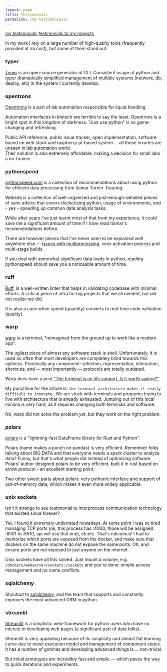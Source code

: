 ```yaml
---
layout: page
title: Testimonials
permalink: /my-testimonials/
---
```


<div class="testmonial-links" markdown="1">
<a href="/my-testimonials/" class="active">my testimonials</a>
<a href="/testimonials/">testimonials to my projects</a>
</div>

In my work I rely on a large number of high-quality tools (frequently provided at no cost), 
but some of them stand out.



### typer

[Typer](https://github.com/tiangolo/typer) is an open-source generator of CLI.
Consistent usage of python and typer dramatically simplified management of multiple systems (network, db, deploy, etc) 
in the system I currently develop.


### opentrons

[Opentrons](https://opentrons.com/) is a part of lab automation responsible for liquid handling.

Automation interfaces in biotech are terrible to say the least.
Opentrons is a bright spot in this kingdom of darkness. 
"Just use python" is so game-changing and refreshing.

Public API reference, public issue tracker, open implementation, software based on web stack and raspberry pi-based system  ... 
all those luxuries are unseen in lab automation world.  
Their solution is also extremely affordable, making a decision for small labs a no-brainer.


### pythonspeed

[pythonspeed.com](https://pythonspeed.com/) is a collection of recommendations about using python for efficient data processing from Itamar Turner-Trauring.

Website is a collection of well-organized and just-enough-detailed pieces of sane advice that covers
dockerizing python, usage of environments, and - yes - speeding up common data analysis tasks.

While after years I've just learnt most of that from my experience, it could save me a significant amount of time 
if I have read Itamar's recommendations before.

There are however pieces that I've never seen to be explained well anywhere else &mdash; 
[issues with multiprocessing](https://pythonspeed.com/articles/python-multiprocessing/), venv activation process and multi-stage builds.

If you deal with somewhat significant data loads in python, reading pythonspeed should save you a noticeable amount of time.


### ruff

[Ruff](https://github.com/charliermarsh/ruff), 
is a well-written linter that helps in validating codebase with minimal efforts.
A critical piece of infra for big projects that we all needed, but did not realize we did.

It is also a case when speed (quantity) converts to real-time code validation (quality).


### warp

[warp](https://www.warp.dev/) is a terminal, "reimagined from the ground up to work like a modern app".

The ugliest piece of almost any software stack is shell.
Unfortunately, it is used so often that most developers are completely blind towards this ugliness.
Practically any component: selection, representation, interaction, shortcuts, and &mdash; most importantly &mdash; protocols are totally outdated.

Warp devs have a post ["The terminal is on life support. Is it worth saving?"](https://www.warp.dev/blog/the-terminal-is-on-life-support-is-it-worth-saving)

My punchline for the article is: `the terminal architecture makes it really difficult to innovate.`
We are stuck with terminals and programs trying to live with architecture that is already exhausted.
Jumping out of this local minima is very hard, as it requires changing both terminals and software.

No, warp did not solve the problem *yet*, but they work on the right problem.


### polars

[polars](https://www.pola.rs/) is a "lightning-fast DataFrame library for Rust and Python".

Polars (name makes a punch on pandas) is very efficient. 
Remember folks talking about BIG DATA and that everyone needs a spark cluster to analyze data?
Funny, but that's what people did instead of optimizing software.
Polars' author designed polars to be very efficient, built it in rust based on arrow protocol - an excellent starting point.


Two other sweet parts about polars: very pythonic interface and support of out-of-memory data, 
which makes it even more widely applicable.


### unix sockets

Isn't it strange to see testimonial to interprocess communication technology that existed since forever?

Yet, I found it extremely underrated nowadays.
At some point I was so tired managing TCP ports (ok, this process has :4000, those will be assigned :8501 to :8510, api will use that one), 
etcetc. That's ridiculous! 
I had to memorize which ports are exposed from the docker, and make sure that dockers on the same machine do not expose the same ports.
Oh, and ensure ports are not exposed to just anyone on the internet.

Unix sockets have all this solved. Just mount a volume, e.g. `/dockers/webserver/sockets:/sockets` and you're done:
simple access management and no name conflicts.


### sqlalchemy

Shoutout to [sqlalchemy](https://github.com/sqlalchemy/sqlalchemy), and the team that supports and constantly improves the most advanced ORM in python.


### streamlit

[Streamlit](https://github.com/streamlit/streamlit) is a simplistic web-framework for python users who have 
no interest in developing web pages (a significant part of data folks).

Streamlit is very appealing because of its simplicity and almost flat learning curve due to novel execution model and management of component states.
It has a number of gotchas and developing advanced things is ... non-trivial.

But initial prototypes are incredibly fast and simple &mdash; which paves the way to quick iterations and experiments.
